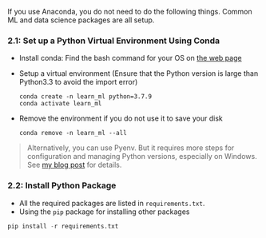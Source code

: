 If you use Anaconda, you do not need to do the following things. Common ML and data science packages are all setup.
### 2.1: Set up a Python Virtual Environment Using Conda
* Install conda: Find the bash command for your OS on [the web page](https://docs.anaconda.com/free/miniconda/#quick-command-line-install)
  
* Setup a virtual environment (Ensure that the Python version is large than Python3.3 to avoid the import error)
    ```
    conda create -n learn_ml python=3.7.9
    conda activate learn_ml
    ```
* Remove the environment if you do not use it to save your disk
    ```
    conda remove -n learn_ml --all
    ```

> Alternatively, you can use Pyenv.  But it requires more steps for configuration and managing Python versions, especially on Windows.  See [my blog post](https://gist.github.com/xinzhel/dd586583a0ff1d81b24e56f9680a4eb8) for details.

### 2.2: Install Python Package 
* All the required packages are listed in `requirements.txt`.
* Using the `pip` package for installing other packages
```python
pip install -r requirements.txt
```